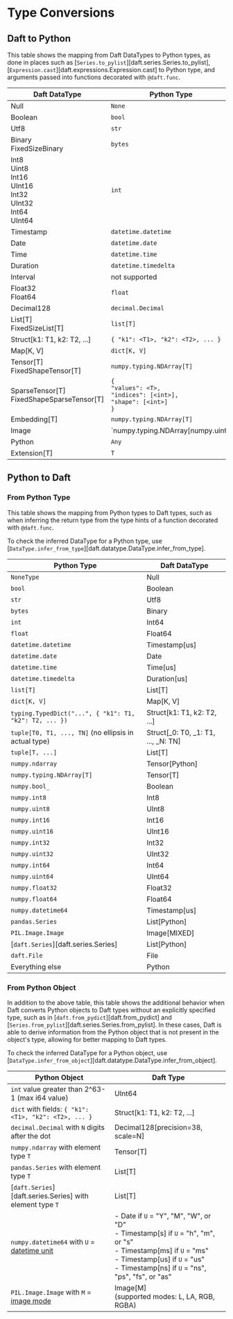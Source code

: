 # Type Conversions

## Daft to Python

<!-- Note: the conversions here should match the behavior of the Rust `impl IntoPyObject for Literal`: `src/daft-core/src-lit/python.rs` -->

This table shows the mapping from Daft DataTypes to Python types, as done in places such as [`Series.to_pylist`][daft.series.Series.to_pylist], [`Expression.cast`][daft.expressions.Expression.cast] to Python type, and arguments passed into functions decorated with `@daft.func`.

| Daft DataType                                                          | Python Type                                                                         |
|------------------------------------------------------------------------|-------------------------------------------------------------------------------------|
| Null                                                                   | `None`                                                                              |
| Boolean                                                                | `bool`                                                                              |
| Utf8                                                                   | `str`                                                                               |
| Binary<br>FixedSizeBinary                                              | `bytes`                                                                             |
| Int8<br>Uint8<br>Int16<br>UInt16<br>Int32<br>UInt32<br>Int64<br>UInt64 | `int`                                                                               |
| Timestamp                                                              | `datetime.datetime`                                                                 |
| Date                                                                   | `datetime.date`                                                                     |
| Time                                                                   | `datetime.time`                                                                     |
| Duration                                                               | `datetime.timedelta`                                                                |
| Interval                                                               | not supported                                                                       |
| Float32<br>Float64                                                     | `float`                                                                             |
| Decimal128                                                             | `decimal.Decimal`                                                                   |
| List[T]<br>FixedSizeList[T]                                            | `list[T]`                                                                           |
| Struct[k1: T1, k2: T2, ...]                                            | `{ "k1": <T1>, "k2": <T2>, ... }`                                                   |
| Map[K, V]                                                              | `dict[K, V]`                                                                        |
| Tensor[T]<br>FixedShapeTensor[T]                                       | `numpy.typing.NDArray[T]`                                                           |
| SparseTensor[T]<br>FixedShapeSparseTensor[T]                           | `{`<br>`"values": <T>,`<br>`"indices": [<int>],`<br>`"shape": [<int>]`<br>`}`       |
| Embedding[T]                                                           | `numpy.typing.NDArray[T]`                                                           |
| Image                                                                  | `numpy.typing.NDArray[numpy.uint8 | numpy.uint16 | numpy.float32]`                  |
| Python                                                                 | `Any`                                                                               |
| Extension[T]                                                           | `T`                                                                                 |

## Python to Daft

### From Python Type

<!-- Note: the conversions here should match the behavior of `DataType.infer_from_type` : `daft/datatype.py`  -->

This table shows the mapping from Python types to Daft types, such as when inferring the return type from the type hints of a function decorated with `@daft.func`.

To check the inferred DataType for a Python type, use [`DataType.infer_from_type`][daft.datatype.DataType.infer_from_type].

| **Python Type**                                         | **Daft DataType**                   |
|---------------------------------------------------------|-------------------------------------|
| `NoneType`                                              | Null                                |
| `bool`                                                  | Boolean                             |
| `str`                                                   | Utf8                                |
| `bytes`                                                 | Binary                              |
| `int`                                                   | Int64                               |
| `float`                                                 | Float64                             |
| `datetime.datetime`                                     | Timestamp[us]                       |
| `datetime.date`                                         | Date                                |
| `datetime.time`                                         | Time[us]                            |
| `datetime.timedelta`                                    | Duration[us]                        |
| `list[T]`                                               | List[T]                             |
| `dict[K, V]`                                            | Map[K, V]                           |
| `typing.TypedDict("...", { "k1": T1, "k2": T2, ... })`  | Struct[k1: T1, k2: T2, ...]         |
| `tuple[T0, T1, ..., TN]` (no ellipsis in actual type)   | Struct[_0: T0, _1: T1, ..., _N: TN] |
| `tuple[T, ...]`                                         | List[T]                             |
| `numpy.ndarray`                                         | Tensor[Python]                      |
| `numpy.typing.NDArray[T]`                               | Tensor[T]                           |
| `numpy.bool_`                                           | Boolean                             |
| `numpy.int8`                                            | Int8                                |
| `numpy.uint8`                                           | UInt8                               |
| `numpy.int16`                                           | Int16                               |
| `numpy.uint16`                                          | UInt16                              |
| `numpy.int32`                                           | Int32                               |
| `numpy.uint32`                                          | UInt32                              |
| `numpy.int64`                                           | Int64                               |
| `numpy.uint64`                                          | UInt64                              |
| `numpy.float32`                                         | Float32                             |
| `numpy.float64`                                         | Float64                             |
| `numpy.datetime64`                                      | Timestamp[us]                       |
| `pandas.Series`                                         | List[Python]                        |
| `PIL.Image.Image`                                       | Image[MIXED]                        |
| [`daft.Series`][daft.series.Series]                     | List[Python]                        |
| `daft.File`                                             | File                                |
| Everything else                                         | Python                              |

### From Python Object

<!-- Note: the conversions here should match the behavior of `DataType.infer_from_object` : `daft/datatype.py`  -->

In addition to the above table, this table shows the additional behavior when Daft converts Python objects to Daft types without an explicitly specified type, such as in [`daft.from_pydict`][daft.from_pydict] and [`Series.from_pylist`][daft.series.Series.from_pylist]. In these cases, Daft is able to derive information from the Python object that is not present in the object's type, allowing for better mapping to Daft types.

To check the inferred DataType for a Python object, use [`DataType.infer_from_object`][daft.datatype.DataType.infer_from_object].

| **Python Object**                                           | **Daft Type**                     |
|-------------------------------------------------------------|-----------------------------------|
| `int` value greater than 2^63-1 (max i64 value)             | UInt64                            |
| `dict` with fields: `{ "k1": <T1>, "k2": <T2>, ... }`       | Struct[k1: T1, k2: T2, ...]       |
| `decimal.Decimal` with `N` digits after the dot             | Decimal128[precision=38, scale=N] |
| `numpy.ndarray` with element type `T`                       | Tensor[T]                         |
| `pandas.Series` with element type `T`                       | List[T]                           |
| [`daft.Series`][daft.series.Series]  with element type  `T` | List[T]                           |
| `numpy.datetime64` with `U` = [datetime unit](https://numpy.org/doc/stable/reference/arrays.datetime.html#datetime-units) | - Date if `U` = "Y", "M", "W", or "D"<br>- Timestamp[s] if `U` = "h", "m", or "s"<br>- Timestamp[ms] if `U` = "ms"<br>- Timestamp[us] if `U` = "us"<br>- Timestamp[ns] if `U` = "ns", "ps", "fs", or "as" |
| `PIL.Image.Image` with `M` = [image mode](https://pillow.readthedocs.io/en/stable/handbook/concepts.html#concept-modes) | Image[M]<br>(supported modes: L, LA, RGB, RGBA) |
